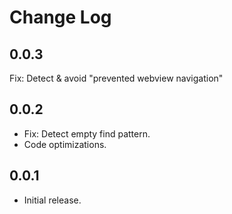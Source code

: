 # Change Log

## 0.0.3

Fix: Detect & avoid "prevented webview navigation"

## 0.0.2

- Fix: Detect empty find pattern.
- Code optimizations.

## 0.0.1

- Initial release.